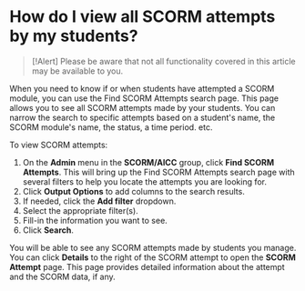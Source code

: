 # How do I view all SCORM attempts by my students?

> [!Alert] Please be aware that not all functionality covered in this article may be available to you.

When you need to know if or when students have attempted a SCORM module, you can use the Find SCORM Attempts search page. This page allows you to see all SCORM attempts made by your students. You can narrow the search to specific attempts based on a student's name, the SCORM module's name, the status, a time period. etc.

To view SCORM attempts:
1. On the **Admin** menu in the **SCORM/AICC** group, click **Find SCORM Attempts**. This will bring up the Find SCORM Attempts search page with several filters to help you locate the attempts you are looking for.
1. Click **Output Options** to add columns to the search results.
1. If needed, click the **Add filter** dropdown.
1. Select the appropriate filter(s).
1. Fill-in the information you want to see.
1. Click **Search**.

You will be able to see any SCORM attempts made by students you manage. You can click **Details** to the right of the SCORM attempt to open the **SCORM Attempt** page. This page provides detailed information about the attempt and the SCORM data, if any.
